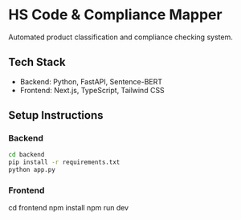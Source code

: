 # HS Code & Compliance Mapper

Automated product classification and compliance checking system.

## Tech Stack
- Backend: Python, FastAPI, Sentence-BERT
- Frontend: Next.js, TypeScript, Tailwind CSS

## Setup Instructions

### Backend
```bash
cd backend
pip install -r requirements.txt
python app.py
```

### Frontend
cd frontend
npm install
npm run dev
